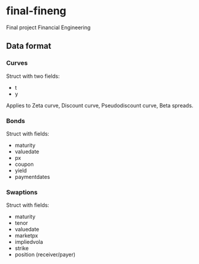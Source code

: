 # final-fineng
Final project Financial Engineering

## Data format

### Curves

Struct with two fields:

* t
* y

Applies to Zeta curve, Discount curve, Pseudodiscount curve, Beta spreads.

### Bonds

Struct with fields:

* maturity
* valuedate
* px
* coupon
* yield
* paymentdates

### Swaptions

Struct with fields:

* maturity
* tenor
* valuedate
* marketpx
* impliedvola
* strike
* position (receiver/payer)
